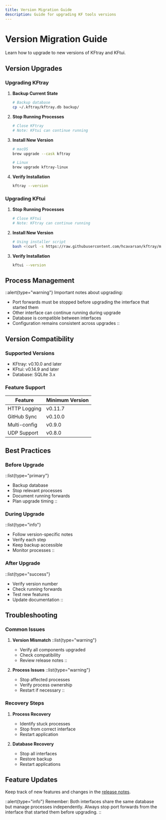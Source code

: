 ```yaml
---
title: Version Migration Guide
description: Guide for upgrading KF tools versions
---
```


# Version Migration Guide

Learn how to upgrade to new versions of KFtray and KFtui.

## Version Upgrades

### Upgrading KFtray

1. **Backup Current State**
   ```bash
   # Backup database
   cp ~/.kftray/kftray.db backup/
   ```

2. **Stop Running Processes**
   ```bash
   # Close KFtray
   # Note: KFtui can continue running
   ```

3. **Install New Version**
   ```bash
   # macOS
   brew upgrade --cask kftray

   # Linux
   brew upgrade kftray-linux
   ```

4. **Verify Installation**
   ```bash
   kftray --version
   ```

### Upgrading KFtui

1. **Stop Running Processes**
   ```bash
   # Close KFtui
   # Note: KFtray can continue running
   ```

2. **Install New Version**
   ```bash
   # Using installer script
   bash <(curl -s https://raw.githubusercontent.com/hcavarsan/kftray/main/hacks/kftui_installer.sh)
   ```

3. **Verify Installation**
   ```bash
   kftui --version
   ```

## Process Management

::alert{type="warning"}
Important notes about upgrading:
- Port forwards must be stopped before upgrading the interface that started them
- Other interface can continue running during upgrade
- Database is compatible between interfaces
- Configuration remains consistent across upgrades
::

## Version Compatibility

### Supported Versions
- KFtray: v0.10.0 and later
- KFtui: v0.14.9 and later
- Database: SQLite 3.x

### Feature Support
| Feature | Minimum Version |
|---------|----------------|
| HTTP Logging | v0.11.7 |
| GitHub Sync | v0.10.0 |
| Multi-config | v0.9.0 |
| UDP Support | v0.8.0 |

## Best Practices

### Before Upgrade
::list{type="primary"}
- Backup database
- Stop relevant processes
- Document running forwards
- Plan upgrade timing
::

### During Upgrade
::list{type="info"}
- Follow version-specific notes
- Verify each step
- Keep backup accessible
- Monitor processes
::

### After Upgrade
::list{type="success"}
- Verify version number
- Check running forwards
- Test new features
- Update documentation
::

## Troubleshooting

### Common Issues

1. **Version Mismatch**
   ::list{type="warning"}
   - Verify all components upgraded
   - Check compatibility
   - Review release notes
   ::

2. **Process Issues**
   ::list{type="warning"}
   - Stop affected processes
   - Verify process ownership
   - Restart if necessary
   ::

### Recovery Steps

1. **Process Recovery**
   - Identify stuck processes
   - Stop from correct interface
   - Restart application

2. **Database Recovery**
   - Stop all interfaces
   - Restore backup
   - Restart applications

## Feature Updates

Keep track of new features and changes in the [release notes](https://github.com/hcavarsan/kftray/releases).

::alert{type="info"}
Remember: Both interfaces share the same database but manage processes independently. Always stop port forwards from the interface that started them before upgrading.
::
